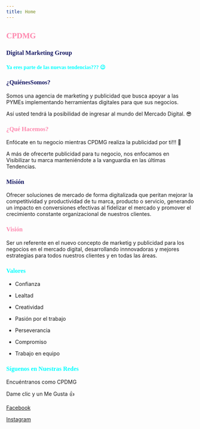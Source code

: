 ```yaml
---
title: Home
---
```


<h2 style="color:#fe88ae; font-family:nickainley;">CPDMG</h2> 

<h3 style="color:#131661; font-family:nickainley;">Digital Marketing Group</h3> 



<h4 style="color:#00FFFF; font-family:nickainley;">Ya eres parte de las nuevas tendencias??? 😉</h4>

<!-- .slide -->

<h3 style="color:#131661; font-family:nickainley;">¿QuiénesSomos?</h3> 

Somos una agencia de marketing y publicidad que busca apoyar a las PYMEs implementando herramientas digitales para que sus negocios. 

Así usted tendrá la posibilidad de ingresar al mundo del Mercado Digital. 😎 

<!-- .slide vertical=true -->

<h3 style="color:#fe88ae; font-family:nickainley;">¿Qué Hacemos?</h3>

Enfócate en tu negocio mientras CPDMG realiza la publicidad por ti!!! 🤩

A más de ofrecerte publicidad para tu negocio, nos enfocamos en Visibilizar tu marca manteniéndote a la vanguardia en las últimas Tendencias. 

<!-- .slide -->

<h3 style="color:#131661; font-family:nickainley;">Misión</h3>

Ofrecer soluciones de mercado de forma digitalizada que peritan mejorar la competitividad y productividad de tu marca, producto o servicio, generando un impacto en conversiones efectivas al fidelizar el mercado y promover el crecimiento constante organizacional de nuestros clientes.

<!-- .slide vertical=true -->

<h3 style="color:#fe88ae; font-family:nickainley;">Visión</h3>

Ser un referente en el nuevo concepto de marketig y publicidad para los negocios en el mercado digital, desarrollando innnovadoras y mejores estrategias para todos nuestros clientes y en todas las áreas.


<!-- .slide -->

<h3 style="color:#00FFFF; font-family:nickainley;">Valores</h3>

- Confianza

- Lealtad

- Creatividad

- Pasión por el trabajo

- Perseverancia

- Compromiso

- Trabajo en equipo

<!-- .slide vertical=true -->
<h3 style="color:#00FFFF; font-family:nickainley;">Síguenos en Nuestras Redes</h3>
Encuéntranos como CPDMG 

Dame clic y un Me Gusta 👍

 [Facebook](https://www.facebook.com/CPDMG) 
 
 [Instagram](https://www.instagram.com/cpdmg)

